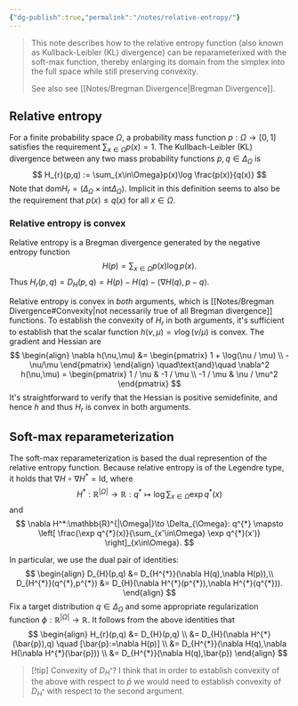 ```yaml
---
{"dg-publish":true,"permalink":"/notes/relative-entropy/"}
---
```



> This note describes how to the relative entropy function (also known as Kullback-Leibler (KL) divergence) can be reparameterixed with the soft-max function, thereby enlarging its domain from the simplex into the full space while still preserving convexity.
>
> See also see [[Notes/Bregman Divergence\|Bregman Divergence]].

## Relative entropy

For a finite probability space $\Omega$, a probability mass function $p:\Omega\to[0,1]$ satisfies the requirement $\sum_{x\in\Omega}p(x)=1$. The Kullbach-Leibler (KL) divergence between any two mass probability functions $p, q\in\Delta_\Omega$ is
$$
H_{r}(p,q) := \sum_{x\in\Omega}p(x)\log \frac{p(x)}{q(x)}
$$
Note that $\mathrm{dom} H_{r}=\left( \Delta_\Omega\times\text{int}\Delta_\Omega \right)$. Implicit in this definition seems to also be the requirement that $p(x)\le q(x)$ for all $x\in\Omega$. 

### Relative entropy is convex

Relative entropy is a Bregman divergence generated by the negative entropy function
$$
H(p) = \sum_{x\in\Omega}p(x)\log p(x). 
$$
Thus $H_{r}(p,q) = D_H(p,q)=H(p) - H(q) - \langle \nabla H(q),p-q\rangle$.

Relative entropy is convex in _both_ arguments, which is [[Notes/Bregman Divergence#Convexity\|not necessarily true of all Bregman divergence]] functions. To establish the convexity of $H_{r}$ in both arguments, it's sufficient to establish that the scalar function $h(\nu,\mu)=\nu\log(\nu/\mu)$ is convex. The gradient and Hessian are
$$
\begin{align}
\nabla h(\nu,\mu) &=  \begin{pmatrix}
1 + \log(\nu / \mu) \\ -\nu/\mu
\end{pmatrix}
\end{align}
\quad\text{and}\quad
\nabla^2 h(\nu,\mu) = \begin{pmatrix}
1 / \nu & -1 / \mu \\ -1 / \mu & \nu / \mu^2
\end{pmatrix}
$$
It's straightforward to verify that the Hessian is positive semidefinite, and hence $h$ and thus $H_r$ is convex in both arguments.

## Soft-max reparameterization

The soft-max reparameterization is based the dual represention of the relative entropy function. Because relative entropy is of the Legendre type, it holds that $\nabla H \circ \nabla  H^*=\text{Id}$, where
$$
H^*:\mathbb{R}^{|\Omega|}\to \mathbb{R}:q^{*}\mapsto \log \sum_{x\in\Omega}\exp q^{*}(x)
$$
and
$$
\nabla H^*:\mathbb{R}^{|\Omega|}\to \Delta_{\Omega}: q^{*} \mapsto \left[ \frac{\exp q^{*}(x)}{\sum_{x'\in\Omega} \exp q^{*}(x')} \right]_{x\in\Omega}.
$$

In particular, we use the dual pair of identities:
$$
\begin{align}
D_{H}(p,q) &= D_{H^{*}}(\nabla H(q),\nabla H(p)),\\
D_{H^{*}}(q^{*},p^{*}) &= D_{H}(\nabla H^{*}(p^{*}),\nabla H^{*}(q^{*})).
\end{align}
$$
Fix a target distribution $q\in\Delta_{\Omega}$ and some appropriate regularization function $\phi:\mathbb{R}^{|\Omega|}\to \mathbb{R}$. It follows from the above identities that
$$
\begin{align}
H_{r}(p,q) &= D_{H}(p,q) \\
        &= D_{H}(\nabla H^{*}(\bar{p}),q) \quad [\bar{p}:=\nabla H(p)] \\
        &= D_{H^{*}}(\nabla H(q),\nabla H(\nabla H^{*}(\bar{p})) \\
        &= D_{H^{*}}(\nabla H(q),\bar{p})
\end{align}
$$
>[!tip] Convexity of $D_{H^{*}}$?
>I think that in order to establish convexity of the above with respect to $\bar{p}$ we would need to establish convexity of $D_{H^{*}}$ with respect to the second argument.





